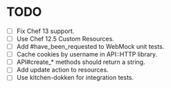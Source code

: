 TODO
====

* [ ] Fix Chef 13 support.
* [ ] Use Chef 12.5 Custom Resources.
* [ ] Add #have_been_requested to WebMock unit tests.
* [ ] Cache cookies by username in API::HTTP library.
* [ ] API#create_* methods should return a string.
* [ ] Add update action to resources.
* [ ] Use kitchen-dokken for integration tests.
